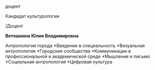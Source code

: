 доцент

Кандидат культурологии

/Доцент

**Ветошкина Юлия Владимировна**

Антропология города
	*Введение в специальность
	*Визуальная антропология
	*Городские сообщества
	*Коммуникации в профессиональной и академической среде
	*Мышление и письмо
	*Социальная антропология
	*Цифровая культура